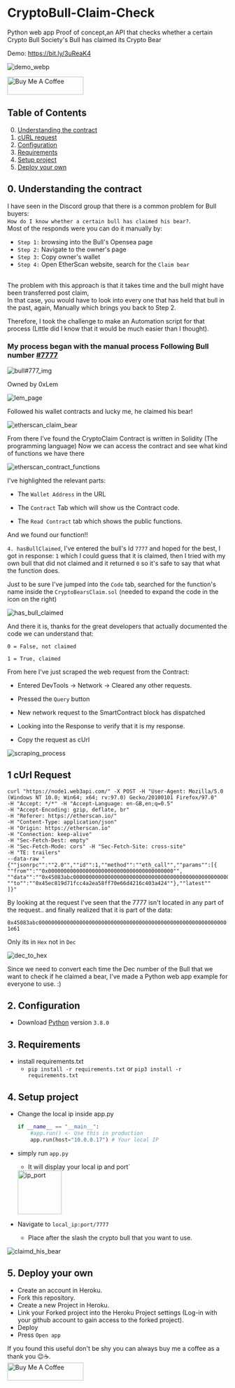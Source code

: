 #  CryptoBull-Claim-Check

Python web app Proof of concept,an API that checks whether a certain Crypto Bull Society's Bull has claimed its Crypto Bear

Demo: https://bit.ly/3uReaK4

<img src="https://github.com/edenbd50/CryptoBull-Claim-Check/blob/main/images/demo_v2.webp" alt="demo_webp" >
	

<a href="https://www.buymeacoffee.com/peterpen5100" target="_blank"><img src="https://cdn.buymeacoffee.com/buttons/default-orange.png" alt="Buy Me A Coffee" height="41" width="174"></a>

## Table of Contents

<!-- MarkdownTOC -->
0. [Understanding the contract](#0.understandingthecontract)
1. [cURL request](#curlrequest)
2. [Configuration](#configuration)
3. [Requirements](#requirements)
4. [Setup project](#setupproject)
5. [Deploy your own](#deployyourown)
<!-- /MarkdownTOC -->

## 0. Understanding the contract

I have seen in the Discord group that there is a common problem for Bull buyers:</br>
`How do I know whether a certain bull has claimed his bear?`.</br>
Most of the responds were you can do it manually by:</br>
- `Step 1:` browsing into the Bull's Opensea page</br>
- `Step 2:` Navigate to the owner's page</br>
- `Step 3:` Copy owner's wallet</br>
- `Step 4:` Open EtherScan website, search for the `Claim bear`</br>
</br>
The problem with this approach is that it takes time and the bull might have been transferred post claim,</br>
In that case, you would have to look into every one that has held that bull in the past, again, Manually which brings you back to Step 2.</br>

Therefore, I took the challenge to make an Automation script for that process (Little did I know that it would be much easier than I thought).</br>

### My process began with the manual process Following Bull number [#7777](https://opensea.io/assets/0x469823c7b84264d1bafbcd6010e9cdf1cac305a3/7777)</br>


<img src="https://github.com/edenbd50/CryptoBull-Claim-Check/blob/main/images/bull_number_7777.png" alt="bull#777_img" >
 
Owned by 0xLem

<img src="https://github.com/edenbd50/CryptoBull-Claim-Check/blob/main/images/lem_page.png" alt="lem_page" >

Followed his wallet contracts and lucky me, he claimed his bear!

<img src="https://github.com/edenbd50/CryptoBull-Claim-Check/blob/main/images/etherscan_claim_bear.png" alt="etherscan_claim_bear" >

From there I've found the CryptoClaim Contract is written in Solidity (The programming language)
Now we can access the contract and see what kind of functions we have there

<img src="https://github.com/edenbd50/CryptoBull-Claim-Check/blob/main/images/etherscan_contract_functions.png" alt="etherscan_contract_functions" > 

I've highlighted the relevant parts:

- The `Wallet Address` in the URL

- The `Contract` Tab which will show us the Contract code.

- The `Read Contract`  tab which shows the public functions.


And we found our function!!

`4. hasBullClaimed`, I've entered the bull's Id `7777` and hoped for the best, I got in response: `1` which I could guess that it is claimed, then I tried with my own bull that did not claimed and it returned `0` so it's safe to say that what the function does.

Just to be sure I've jumped into the `Code` tab, searched for the function's name inside the `CryptoBearsClaim.sol` (needed to expand the code in the icon on the right)

<img src="https://github.com/edenbd50/CryptoBull-Claim-Check/blob/main/images/has_bull_claimed_solidity.png" alt="has_bull_claimed" > 

And there it is, thanks for the great developers that actually documented the code we can understand that:

`0 = False, not claimed`

`1 = True, claimed`



From here I've just scraped the web request from the Contract:

- Entered DevTools -> Network -> Cleared any other requests.

- Pressed the `Query` button

- New network request to the SmartContract block has dispatched

- Looking into the Response to verify that it is my response.

- Copy the request as cUrl


<img src="https://github.com/edenbd50/CryptoBull-Claim-Check/blob/main/images/scraping_process.png" alt="scraping_process" > 


## 1 cUrl Request
```
curl "https://node1.web3api.com/" -X POST -H "User-Agent: Mozilla/5.0 (Windows NT 10.0; Win64; x64; rv:97.0) Gecko/20100101 Firefox/97.0" 
-H "Accept: */*" -H "Accept-Language: en-GB,en;q=0.5" 
-H "Accept-Encoding: gzip, deflate, br" 
-H "Referer: https://etherscan.io/"
-H "Content-Type: application/json"
-H "Origin: https://etherscan.io" 
-H "Connection: keep-alive" 
-H "Sec-Fetch-Dest: empty" 
-H "Sec-Fetch-Mode: cors" -H "Sec-Fetch-Site: cross-site" 
-H "TE: trailers" 
--data-raw "{""jsonrpc"":""2.0"",""id"":1,""method"":""eth_call"",""params"":[{
""from"":""0x0000000000000000000000000000000000000000"",
""data"":""0x45083abc0000000000000000000000000000000000000000000000000000000000001e61"",
""to"":""0x45ec819d71fcc4a2ea58ff70e66d4216c403a424""},""latest""
]}"
```


By looking at the request I've seen that the 7777 isn't located in any part of the request.. and finally realized that it is part of the data:

`0x45083abc0000000000000000000000000000000000000000000000000000000000001e61`

Only its in `Hex` not in `Dec` 

<img src="https://github.com/edenbd50/CryptoBull-Claim-Check/blob/main/images/dec_to_hex.png" alt="dec_to_hex" > 
 

Since we need to convert each time the Dec number of the Bull that we want to check if he claimed a bear, I've made a Python web app example for everyone to use. :)

  
  

## 2. Configuration
- Download [Python](https://www.python.org/downloads/release/python-380/) version `3.8.0`

## 3. Requirements
- install requirements.txt
	- `pip install -r requirements.txt` or `pip3 install -r requirements.txt`

## 4. Setup project
- Change the local ip inside app.py
	```python		
	if __name__ == "__main__":
		#app.run() <- Use this in production
		app.run(host="10.0.0.17") # Your local IP
	```
- simply run `app.py`
	- It will display your local ip and port`
	<img src="https://github.com/edenbd50/CryptoBull-Claim-Check/blob/main/images/ip_port.png" alt="ip_port" height="100" >
 
	
- Navigate to `local_ip:port/7777`
	- Place after the slash the crypto bull that you want to use.
<img src="https://github.com/edenbd50/CryptoBull-Claim-Check/blob/main/images/claimd_his_bear_v2.png" alt="claimd_his_bear" > 


## 5. Deploy your own

- Create an account in Heroku.
- Fork this repository.
- Create a new Project in Heroku.
- Link your Forked project into the Heroku Project settings (Log-in with your github account to gain access to the forked project).
- Deploy 
- Press `Open app`




If you found this useful don't be shy you can always buy me a coffee as a thank you 😉☕.
<br>
<a href="https://www.buymeacoffee.com/peterpen5100" target="_blank"><img src="https://cdn.buymeacoffee.com/buttons/default-orange.png" alt="Buy Me A Coffee" height="41" width="174"></a>